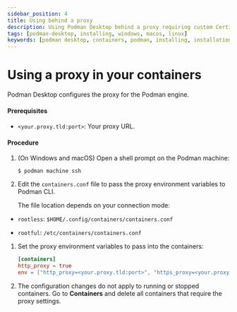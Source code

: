 ```yaml
---
sidebar_position: 4
title: Using behind a proxy
description: Using Podman Desktop behind a proxy requiring custom Certificate Authorities (CA).
tags: [podman-desktop, installing, windows, macos, linux]
keywords: [podman desktop, containers, podman, installing, installation, windows, macos, linux]
---
```


# Using a proxy in your containers

Podman Desktop configures the proxy for the Podman engine.

#### Prerequisites

* `<your.proxy.tld:port>`: Your proxy URL.

#### Procedure

1. (On Windows and macOS) Open a shell prompt on the Podman machine:

    ```commandline
    $ podman machine ssh
    ```

1. Edit the `containers.conf` file to pass the proxy environment variables to Podman CLI.

   The file location depends on your connection mode:

  * `rootless`: `$HOME/.config/containers/containers.conf`

  * `rootful`: `/etc/containers/containers.conf`

1. Set the proxy environment variables to pass into the containers:

      ```toml
      [containers]
      http_proxy = true
      env = ["http_proxy=<your.proxy.tld:port>", "https_proxy=<your.proxy.tld:port>"] 
      ```

1. The configuration changes do not apply to running or stopped containers. 
   Go to **Containers** and delete all containers that require the proxy settings.
